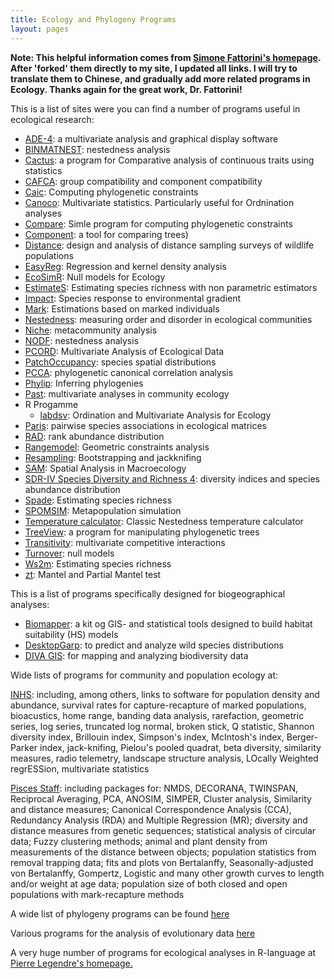 ```yaml
---
title: Ecology and Phylogeny Programs
layout: pages
---
```


**Note: This helpful information comes from [Simone Fattorini's homepage](https://sites.google.com/site/fattorinitenebrionidae/). After 'forked' them directly to my site, I updated all links. I will try to translate them to Chinese, and gradually add more related programs in Ecology. Thanks again for the great work, Dr. Fattorini!** 

This is a list of sites were you can find a number of programs useful in
ecological research:

-   [ADE-4](http://pbil.univ-lyon1.fr/JTHome/ref/ADE-4-Web.html): a multivariate analysis and graphical display software
-   [BINMATNEST](http://www.eeza.csic.es/eeza/personales/rgirones.aspx): nestedness analysis
-   [Cactus](http://www.schwilk.org/pricklysoft.org/software/cactus.html): a program for Comparative analysis of continuous traits using statistics
-   [CAFCA](http://www.mzandee.net/~zandee/cafca/): group compatibility and component compatibility
-   [Caic](http://www.bio.ic.ac.uk/evolve/software/caic/): Computing phylogenetic constraints
-   [Canoco](http://www.microcomputerpower.com/): Multivariate statistics. Particularly useful for Ordnination analyses
-   [Compare](http://www.indiana.edu/~martinsl/compare/): Simle program for computing phylogenetic constraints
-   [Component](http://taxonomy.zoology.gla.ac.uk/rod/cpw.html): a tool for comparing trees)
-   [Distance](http://www.ruwpa.st-and.ac.uk/distance/): design and analysis of distance sampling surveys of wildlife populations
-   [EasyReg](http://econ.la.psu.edu/~hbierens/EASYREG.HTM): Regression and kernel density analysis
-   [EcoSimR](http://www.uvm.edu/~ngotelli/EcoSim/EcoSim.html): Null models for Ecology
-   [EstimateS](http://viceroy.eeb.uconn.edu/EstimateS): Estimating species richness with non parametric estimators
-   [Impact](http://www.keib.umk.pl/impact/): Species response to environmental gradient
-   [Mark](http://www.cnr.colostate.edu/~gwhite/mark/mark.htm): Estimations based on marked individuals
-   [Nestedness](http://www.keib.umk.pl/nestedness/): measuring order and disorder in ecological communities
-   [Niche](http://www.keib.umk.pl/niche/): metacommunity analysis
-   [NODF](http://www.keib.umk.pl/nodf/): nestedness analysis
-   [PCORD](http://home.centurytel.net/~mjm/): Multivariate Analysis of Ecological Data
-   [PatchOccupancy](http://www.keib.umk.pl/drugorzedne-oprogramowanie/): species spatial distributions
-   [PCCA](http://anolis.oeb.harvard.edu/~liam/programs/): phylogenetic canonical correlation analysis
-   [Phylip](http://evolution.genetics.washington.edu/phylip.html): Inferring phylogenies
-   [Past](http://folk.uio.no/ohammer/past/): multivariate analyses in community ecology
-   R Progamme
	-	[labdsv](http://cran.r-project.org/web/packages/labdsv/): Ordination and Multivariate Analysis for Ecology  
-   [Paris](http://www.keib.umk.pl/pairs/): pairwise species associations in ecological matrices
-   [RAD](http://www.keib.umk.pl/rad/): rank abundance distribution
-   [Rangemodel](http://viceroy.eeb.uconn.edu/RangeModel): Geometric constraints analysis
-   [Resampling](http://www.uvm.edu/~dhowell/StatPages/Resampling/Resampling.html): Bootstrapping and jackknifing
-   [SAM](http://www.ecoevol.ufg.br/sam/): Spatial Analysis in Macroecology
-   [SDR-IV Species Diversity and Richness 4](http://www.pisces-conservation.com/sdrhelp/index.html?betadivind.htm): diversity indices and     species abundance distribution
-   [Spade](http://chao.stat.nthu.edu.tw/blog/software-download/spade/): Estimating species richness
-   [SPOMSIM](http://www.helsinki.fi/bioscience/consplan/software/SPOMSIM.html): Metapopulation simulation
-   [Temperature calculator](http://www.aics-research.com/nestedness/tempcalc.html): Classic Nestedness temperature calculator
-   [TreeView](http://taxonomy.zoology.gla.ac.uk/rod/treeview.html): a program for manipulating phylogenetic trees
-   [Transitivity](http://www.keib.umk.pl/turnover/transitivity/): multivariate competitive interactions 
-   [Turnover](http://www.keib.umk.pl/turnover/): null models
-   [Ws2m](http://eebweb.arizona.edu/diversity/): Estimating species richness
-   [zt](http://bioinformatics.psb.ugent.be/webtools/zt/): Mantel and Partial Mantel test

This is a list of programs specifically designed for biogeographical
analyses:

-   [Biomapper](http://www2.unil.ch/biomapper/index.html): a kit og GIS- and statistical tools designed to build
    habitat suitability (HS) models
-   [DesktopGarp](http://www.nhm.ku.edu/desktopgarp/index.html): to predict and analyze wild species distributions
-   [DIVA GIS](http://www.diva-gis.org/): for mapping and analyzing biodiversity data

Wide lists of programs for community and population ecology at:

[INHS](http://nhsbig.inhs.uiuc.edu/wes/soft_text.html): including,
among others, links to software for population density and abundance,
survival rates for capture-recapture of marked populations, bioacustics,
home range, banding data analysis, rarefaction, geometric series, log
series, truncated log normal, broken stick, Q statistic, Shannon
diversity index, Brillouin index, Simpson's index, McIntosh's index,
Berger-Parker index, jack-knifing, Pielou's pooled quadrat, beta
diversity, similarity measures, radio telemetry, landscape structure
analysis, LOcally Weighted regrESSion, multivariate statistics

[Pisces Staff](http://www.pisces-conservation.com/): including
packages for: NMDS, DECORANA, TWINSPAN, Reciprocal Averaging, PCA,
ANOSIM, SIMPER, Cluster analysis, Similarity and distance measures;
Canonical Correspondence Analysis (CCA), Redundancy Analysis (RDA) and Multiple Regression (MR); diversity and distance measures from genetic
sequences; statistical analysis of circular data; Fuzzy clustering
methods; animal and plant density from measurements of the distance
between objects; population statistics from removal trapping data; fits
and plots von Bertalanffy, Seasonally-adjusted von Bertalanffy,
Gompertz, Logistic and many other growth curves to length and/or weight
at age data; population size of both closed and open populations with
mark-recapture methods

A wide list of phylogeny programs can be found [here](http://evolution.genetics.washington.edu/phylip/software.html)

Various programs for the analysis of evolutionary data [here](http://anolis.oeb.harvard.edu/~liam/programs/)

A very huge number of programs for ecological analyses in R-language at [Pierre Legendre's homepage.](http://adn.biol.umontreal.ca/~numericalecology/Rcode/)

